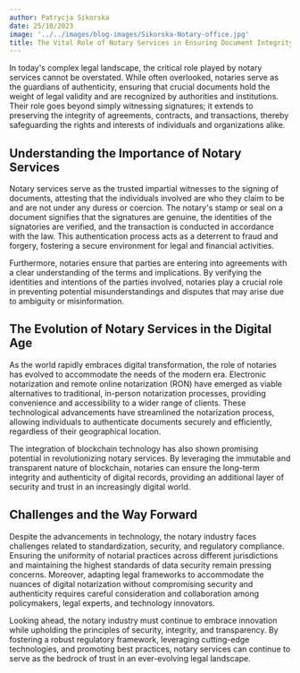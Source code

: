 ```yaml
---
author: Patrycja Sikorska
date: 25/10/2023
image: '../../images/blog-images/Sikorska-Notary-office.jpg'
title: The Vital Role of Notary Services in Ensuring Document Integrity and Legitimacy
---
```


In today's complex legal landscape, the critical role played by notary services cannot be overstated. While often overlooked, notaries serve as the guardians of authenticity, ensuring that crucial documents hold the weight of legal validity and are recognized by authorities and institutions. Their role goes beyond simply witnessing signatures; it extends to preserving the integrity of agreements, contracts, and transactions, thereby safeguarding the rights and interests of individuals and organizations alike.

## Understanding the Importance of Notary Services

Notary services serve as the trusted impartial witnesses to the signing of documents, attesting that the individuals involved are who they claim to be and are not under any duress or coercion. The notary's stamp or seal on a document signifies that the signatures are genuine, the identities of the signatories are verified, and the transaction is conducted in accordance with the law. This authentication process acts as a deterrent to fraud and forgery, fostering a secure environment for legal and financial activities.

Furthermore, notaries ensure that parties are entering into agreements with a clear understanding of the terms and implications. By verifying the identities and intentions of the parties involved, notaries play a crucial role in preventing potential misunderstandings and disputes that may arise due to ambiguity or misinformation.

## The Evolution of Notary Services in the Digital Age

As the world rapidly embraces digital transformation, the role of notaries has evolved to accommodate the needs of the modern era. Electronic notarization and remote online notarization (RON) have emerged as viable alternatives to traditional, in-person notarization processes, providing convenience and accessibility to a wider range of clients. These technological advancements have streamlined the notarization process, allowing individuals to authenticate documents securely and efficiently, regardless of their geographical location.

The integration of blockchain technology has also shown promising potential in revolutionizing notary services. By leveraging the immutable and transparent nature of blockchain, notaries can ensure the long-term integrity and authenticity of digital records, providing an additional layer of security and trust in an increasingly digital world.

## Challenges and the Way Forward

Despite the advancements in technology, the notary industry faces challenges related to standardization, security, and regulatory compliance. Ensuring the uniformity of notarial practices across different jurisdictions and maintaining the highest standards of data security remain pressing concerns. Moreover, adapting legal frameworks to accommodate the nuances of digital notarization without compromising security and authenticity requires careful consideration and collaboration among policymakers, legal experts, and technology innovators.

Looking ahead, the notary industry must continue to embrace innovation while upholding the principles of security, integrity, and transparency. By fostering a robust regulatory framework, leveraging cutting-edge technologies, and promoting best practices, notary services can continue to serve as the bedrock of trust in an ever-evolving legal landscape.
